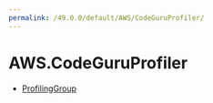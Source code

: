 ```yaml
---
permalink: /49.0.0/default/AWS/CodeGuruProfiler/
---
```


# AWS.CodeGuruProfiler



* [ProfilingGroup](ProfilingGroup.md)